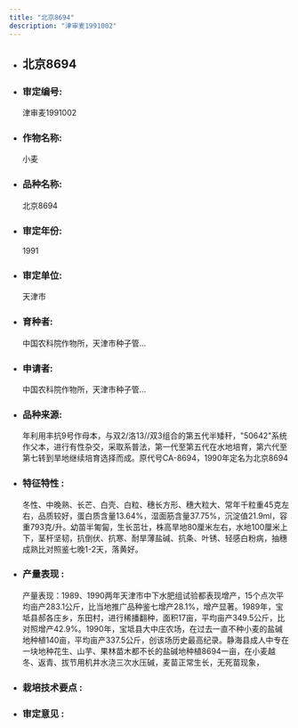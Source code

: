```yaml
---
title: "北京8694"
description: "津审麦1991002"
---
```

* ## 北京8694
* ###  审定编号:  
   津审麦1991002

*  ### 作物名称:  
   小麦

*   ###  品种名称: 
    北京8694

*   ### 审定年份: 
    1991

*   ### 审定单位:  
    天津市

*   ### 育种者:  
    中国农科院作物所，天津市种子管...

*   ### 申请者:  
    中国农科院作物所，天津市种子管...

*   ### 品种来源:  
    年利用丰抗9号作母本，与双2/洛13//双3组合的第五代半矮秆，"50642"系统作父本，进行有性杂交，采取系普法，第一代至第五代在水地培育，第六代至第七转到旱地继续培育选择而成。原代号CA-8694，1990年定名为北京8694

*   ### 特征特性 : 
    冬性、中晚熟、长芒、白壳、白粒、穗长方形、穗大粒大、常年千粒重45克左右，品质较好，蛋白质含量13.64%，湿面筋含量37.75%，沉淀值21.9ml，容重793克/升。幼苗半匍匐，生长茁壮，株高旱地80厘米左右，水地100厘米上下，茎杆坚韧，抗倒伏、抗寒、耐旱薄盐碱、抗条、叶锈、轻感白粉病，抽穗成熟比对照鉴七晚1-2天，落黄好。

*   ### 产量表现 : 
    产量表现：1989、1990两年天津市中下水肥组试验都表现增产，15个点次平均亩产283.1公斤，比当地推广品种鉴七增产28.1%，增产显著。1989年，宝坻县郝各庄乡，东田村，进行稀播翻种，面积17亩，平均亩产349.5公斤，比对照增产42.9%。1990年，宝坻县大中庄农场，在过去一直不种小麦的盐碱地种植140亩，平均亩产337.5公斤，创该场历史最高纪录。静海县成人中专在一块地种花生、山芋、果林苗木都不长的盐碱地种植8694一亩，在小麦越冬、返青、拔节用机井水浇三次水压碱，麦苗正常生长，无死苗现象，

*   ### 栽培技术要点 : 
    

*   ### 审定意见 : 
    
